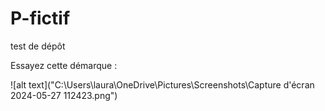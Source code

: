 # P-fictif
test de dépôt


Essayez cette démarque :

![alt text]("C:\Users\laura\OneDrive\Pictures\Screenshots\Capture d'écran 2024-05-27 112423.png")
